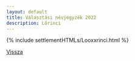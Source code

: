 ```yaml
---
layout: default
title: Választási névjegyzék 2022
description: Lőrinci
---
```


{% include settlementHTMLs/Looxxrinci.html %}

[Vissza](./)